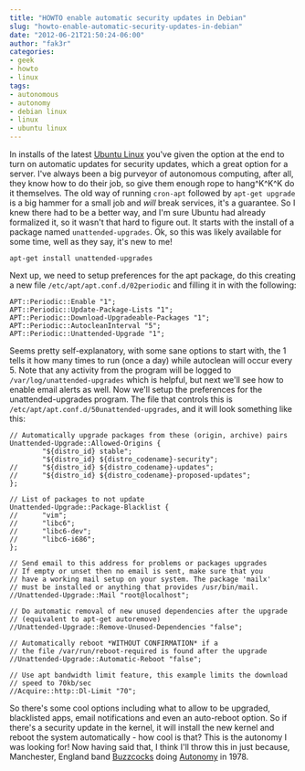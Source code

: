 ```yaml
---
title: "HOWTO enable automatic security updates in Debian"
slug: "howto-enable-automatic-security-updates-in-debian"
date: "2012-06-21T21:50:24-06:00"
author: "fak3r"
categories:
- geek
- howto
- linux
tags:
- autonomous
- autonomy
- debian linux
- linux
- ubuntu linux
---
```


In installs of the latest [Ubuntu Linux](http://ubuntu.com) you've given the option at the end to turn on automatic updates for security updates, which a great option for a server. I've always been a big purveyor of autonomous computing, after all, they know how to do their job, so give them enough rope to hang^K^K^K do it themselves. The old way of running `cron-apt` followed by `apt-get upgrade` is a big hammer for a small job and _will_ break services, it's a guarantee. So I knew there had to be a better way, and I'm sure Ubuntu had already formalized it, so it wasn't that hard to figure out. It starts with the install of a package named `unattended-upgrades`. Ok, so this was likely available for some time, well as they say, it's new to me!
<!-- more -->

    
    apt-get install unattended-upgrades


Next up, we need to setup preferences for the apt package, do this creating a new file `/etc/apt/apt.conf.d/02periodic` and filling it in with the following:

    
    APT::Periodic::Enable "1";
    APT::Periodic::Update-Package-Lists "1";
    APT::Periodic::Download-Upgradeable-Packages "1";
    APT::Periodic::AutocleanInterval "5";
    APT::Periodic::Unattended-Upgrade "1";


Seems pretty self-explanatory, with some sane options to start with, the 1 tells it how many times to run (once a day) while autoclean will occur every 5. Note that any activity from the program will be logged to `/var/log/unattended-upgrades` which is helpful, but next we'll see how to enable email alerts as well. Now we'll setup the preferences for the unattended-upgrades program. The file that controls this is `/etc/apt/apt.conf.d/50unattended-upgrades`, and it will look something like this:

    
    // Automatically upgrade packages from these (origin, archive) pairs
    Unattended-Upgrade::Allowed-Origins {
            "${distro_id} stable";
            "${distro_id} ${distro_codename}-security";
    //      "${distro_id} ${distro_codename}-updates";
    //      "${distro_id} ${distro_codename}-proposed-updates";
    };
    
    // List of packages to not update
    Unattended-Upgrade::Package-Blacklist {
    //      "vim";
    //      "libc6";
    //      "libc6-dev";
    //      "libc6-i686";
    };
    
    // Send email to this address for problems or packages upgrades
    // If empty or unset then no email is sent, make sure that you
    // have a working mail setup on your system. The package 'mailx'
    // must be installed or anything that provides /usr/bin/mail.
    //Unattended-Upgrade::Mail "root@localhost";
    
    // Do automatic removal of new unused dependencies after the upgrade
    // (equivalent to apt-get autoremove)
    //Unattended-Upgrade::Remove-Unused-Dependencies "false";
    
    // Automatically reboot *WITHOUT CONFIRMATION* if a
    // the file /var/run/reboot-required is found after the upgrade
    //Unattended-Upgrade::Automatic-Reboot "false";
    
    // Use apt bandwidth limit feature, this example limits the download
    // speed to 70kb/sec
    //Acquire::http::Dl-Limit "70";


So there's some cool options including what to allow to be upgraded, blacklisted apps, email notifications and even an auto-reboot option. So if there's a security update in the kernel, it will install the new kernel and reboot the system automatically - how cool is that? This is the autonomy I was looking for! Now having said that, I think I'll throw this in just because, Manchester, England band [Buzzcocks](https://en.wikipedia.org/wiki/Buzzcocks) doing [Autonomy](https://www.youtube.com/watch?v=NK9YtcSA1Rs) in 1978.  
  
  


